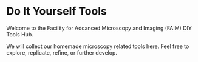 # Do It Yourself Tools
Welcome to the Facility for Adcanced Microscopy and Imaging (FAIM) DIY Tools Hub.

We will collect our homemade microscopy related tools here. Feel free to explore, replicate, refine, or further develop.
